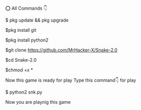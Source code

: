 ⭕ All Commands 👇

$ pkg update && pkg upgrade

$pkg install git

$pkg install python2

$git clone https://github.com/MrHacker-X/Snake-2.0

$cd Snake-2.0

$chmod +x *

Now this game is ready for play 
Type this command👇 for play

$ python2 snk.py

Now you are playnig this game
